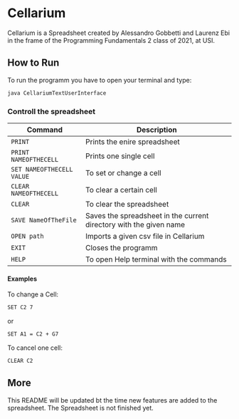# Cellarium

Cellarium is a Spreadsheet created by Alessandro Gobbetti and Laurenz Ebi in the frame of the Programming Fundamentals 2 class of 2021, at USI.

## How to Run

To run the programm you have to open your terminal and type:   

```bash
java CellariumTextUserInterface
```

### Controll the spreadsheet

| Command | Description |
| --- | --- |
| `PRINT` | Prints the enire spreadsheet |
| `PRINT NAMEOFTHECELL` | Prints one single cell |
| `SET NAMEOFTHECELL VALUE` | To set or change a cell |
| `CLEAR NAMEOFTHECELL` | To clear a certain cell |
| `CLEAR` | To clear the spreadsheet |
| `SAVE NameOfTheFile` | Saves the spreadsheet in the current directory with the given name |
| `OPEN path` | Imports a given csv file in Cellarium |
| `EXIT` | Closes the programm |
| `HELP` | To open Help terminal with the commands |


#### Examples

To change a Cell:          

```bash
SET C2 7
```
or
```bash
SET A1 = C2 + G7
```

To cancel one cell:
```bash
CLEAR C2
```


## More

This README will be updated bt the time new features are added to the spreadsheet.
The Spreadsheet is not finished yet.
